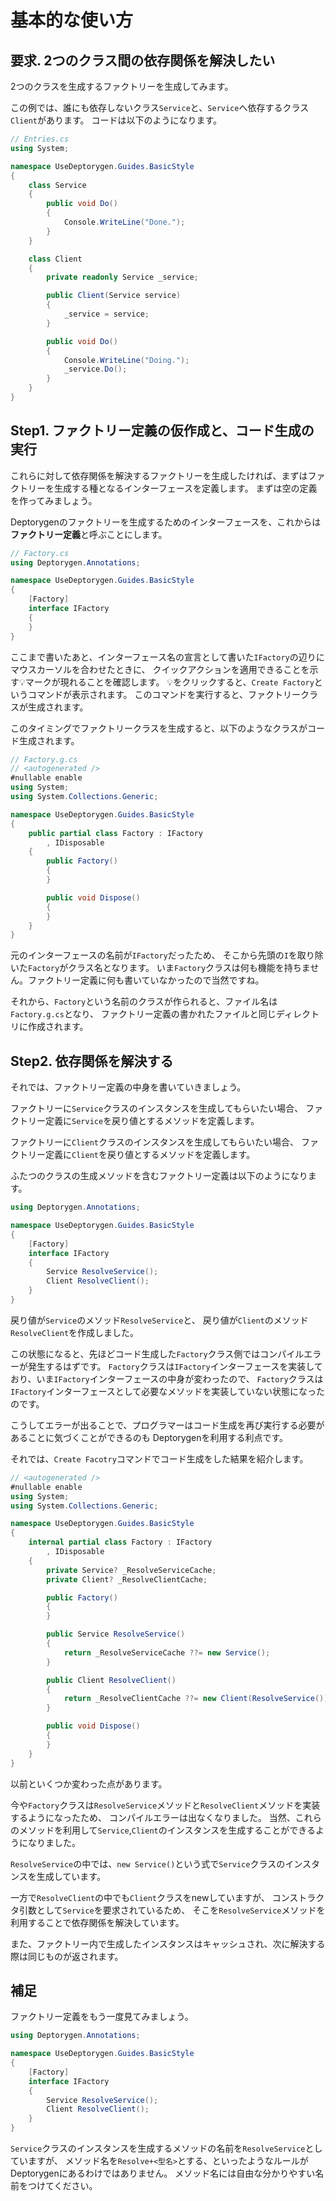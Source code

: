 # 基本的な使い方

## 要求. 2つのクラス間の依存関係を解決したい

2つのクラスを生成するファクトリーを生成してみます。

この例では、誰にも依存しないクラス`Service`と、`Service`へ依存するクラス`Client`があります。
コードは以下のようになります。

```csharp
// Entries.cs
using System;

namespace UseDeptorygen.Guides.BasicStyle
{
	class Service
	{
		public void Do()
		{
			Console.WriteLine("Done.");
		}
	}

	class Client
	{
		private readonly Service _service;

		public Client(Service service)
		{
			_service = service;
		}

		public void Do()
		{
			Console.WriteLine("Doing.");
			_service.Do();
		}
	}
}
```

## Step1. ファクトリー定義の仮作成と、コード生成の実行

これらに対して依存関係を解決するファクトリーを生成したければ、まずはファクトリーを生成する種となるインターフェースを定義します。
まずは空の定義を作ってみましょう。

Deptorygenのファクトリーを生成するためのインターフェースを、これからは**ファクトリー定義**と呼ぶことにします。

```csharp
// Factory.cs
using Deptorygen.Annotations;

namespace UseDeptorygen.Guides.BasicStyle
{
	[Factory]
	interface IFactory
	{
	}
}
```

ここまで書いたあと、インターフェース名の宣言として書いた`IFactory`の辺りにマウスカーソルを合わせたときに、
クイックアクションを適用できることを示す💡マークが現れることを確認します。
💡をクリックすると、`Create Factory`というコマンドが表示されます。
このコマンドを実行すると、ファクトリークラスが生成されます。

このタイミングでファクトリークラスを生成すると、以下のようなクラスがコード生成されます。

```csharp
// Factory.g.cs
// <autogenerated />
#nullable enable
using System;
using System.Collections.Generic;

namespace UseDeptorygen.Guides.BasicStyle
{
	public partial class Factory : IFactory
		, IDisposable
	{
		public Factory()
		{
		}

		public void Dispose()
		{
		}
	}
}
```

元のインターフェースの名前が`IFactory`だったため、
そこから先頭の`I`を取り除いた`Factory`がクラス名となります。
いま`Factory`クラスは何も機能を持ちません。ファクトリー定義に何も書いていなかったので当然ですね。

それから、`Factory`という名前のクラスが作られると、ファイル名は`Factory.g.cs`となり、
ファクトリー定義の書かれたファイルと同じディレクトリに作成されます。

## Step2. 依存関係を解決する

それでは、ファクトリー定義の中身を書いていきましょう。

ファクトリーに`Service`クラスのインスタンスを生成してもらいたい場合、
ファクトリー定義に`Service`を戻り値とするメソッドを定義します。

ファクトリーに`Client`クラスのインスタンスを生成してもらいたい場合、
ファクトリー定義に`Client`を戻り値とするメソッドを定義します。

ふたつのクラスの生成メソッドを含むファクトリー定義は以下のようになります。

```csharp
using Deptorygen.Annotations;

namespace UseDeptorygen.Guides.BasicStyle
{
	[Factory]
	interface IFactory
	{
		Service ResolveService();
		Client ResolveClient();
	}
}
```

戻り値が`Service`のメソッド`ResolveService`と、
戻り値が`Client`のメソッド`ResolveClient`を作成しました。

この状態になると、先ほどコード生成した`Factory`クラス側ではコンパイルエラーが発生するはずです。
`Factory`クラスは`IFactory`インターフェースを実装しており、いま`IFactory`インターフェースの中身が変わったので、
`Factory`クラスは`IFactory`インターフェースとして必要なメソッドを実装していない状態になったのです。

こうしてエラーが出ることで、プログラマーはコード生成を再び実行する必要があることに気づくことができるのも
Deptorygenを利用する利点です。

それでは、`Create Facotry`コマンドでコード生成をした結果を紹介します。

```csharp
// <autogenerated />
#nullable enable
using System;
using System.Collections.Generic;

namespace UseDeptorygen.Guides.BasicStyle
{
	internal partial class Factory : IFactory
		, IDisposable
	{
		private Service? _ResolveServiceCache;
		private Client? _ResolveClientCache;

		public Factory()
		{
		}

		public Service ResolveService()
		{
			return _ResolveServiceCache ??= new Service();
		}

		public Client ResolveClient()
		{
			return _ResolveClientCache ??= new Client(ResolveService());
		}

		public void Dispose()
		{
		}
	}
}
```

以前といくつか変わった点があります。

今や`Factory`クラスは`ResolveService`メソッドと`ResolveClient`メソッドを実装するようになったため、
コンパイルエラーは出なくなりました。
当然、これらのメソッドを利用して`Service`,`Client`のインスタンスを生成することができるようになりました。

`ResolveService`の中では、`new Service()`という式で`Service`クラスのインスタンスを生成しています。

一方で`ResolveClient`の中でも`Client`クラスをnewしていますが、
コンストラクタ引数として`Service`を要求されているため、
そこを`ResolveService`メソッドを利用することで依存関係を解決しています。

また、ファクトリー内で生成したインスタンスはキャッシュされ、次に解決する際は同じものが返されます。

## 補足

ファクトリー定義をもう一度見てみましょう。

```csharp
using Deptorygen.Annotations;

namespace UseDeptorygen.Guides.BasicStyle
{
	[Factory]
	interface IFactory
	{
		Service ResolveService();
		Client ResolveClient();
	}
}
```

`Service`クラスのインスタンスを生成するメソッドの名前を`ResolveService`としていますが、
メソッド名を`Resolve+<型名>`とする、といったようなルールがDeptorygenにあるわけではありません。
メソッド名には自由な分かりやすい名前をつけてください。
